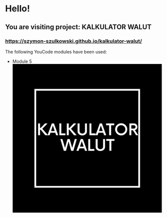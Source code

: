 # Hello!
## You are visiting project: KALKULATOR WALUT
### https://szymon-szulkowski.github.io/kalkulator-walut/
The following YouCode modules have been used:
- Module 5
![HOMEPAGE](/kalkulatorImage.png)
